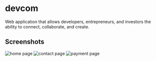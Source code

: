 # devcom
Web application that allows developers, entrepreneurs, and investors the ability to connect, collaborate, and create.


## Screenshots

![home page](https://github.com/hitro11/devcom/home-full.png)
![contact page](https://github.com/hitro11/devcom/contact.png)
![payment page](https://github.com/hitro11/devcom/payment.png)
